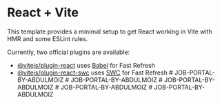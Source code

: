 # React + Vite

This template provides a minimal setup to get React working in Vite with HMR and some ESLint rules.

Currently, two official plugins are available:

- [@vitejs/plugin-react](https://github.com/vitejs/vite-plugin-react/blob/main/packages/plugin-react/README.md) uses [Babel](https://babeljs.io/) for Fast Refresh
- [@vitejs/plugin-react-swc](https://github.com/vitejs/vite-plugin-react-swc) uses [SWC](https://swc.rs/) for Fast Refresh
#   J O B - P O R T A L - B Y - A B D U L M O I Z  
 #   J O B - P O R T A L - B Y - A B D U L M O I Z  
 #   J O B - P O R T A L - B Y - A B D U L M O I Z  
 #   J O B - P O R T A L - B Y - A B D U L M O I Z  
 #   J O B - P O R T A L - B Y - A B D U L M O I Z  
 